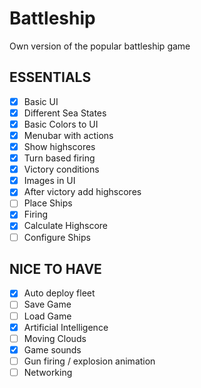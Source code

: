 # Battleship
Own version of the popular battleship game

## ESSENTIALS
- [x] Basic UI
- [x] Different Sea States
- [x] Basic Colors to UI
- [x] Menubar with actions
- [x] Show highscores
- [x] Turn based firing
- [x] Victory conditions
- [x] Images in UI
- [x] After victory add highscores
- [ ] Place Ships
- [x] Firing
- [x] Calculate Highscore
- [ ] Configure Ships

## NICE TO HAVE
- [x] Auto deploy fleet
- [ ] Save Game
- [ ] Load Game
- [x] Artificial Intelligence
- [ ] Moving Clouds
- [x] Game sounds
- [ ] Gun firing / explosion animation
- [ ] Networking